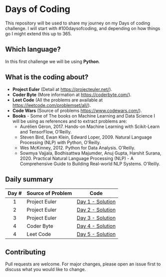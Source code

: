 # Days of Coding

This repository will be used to share my journey on my Days of coding challenge. I will start with #100daysofcoding, and depending on how things go I might extend this up to 365.

## Which language?
In this first challenge we will be using **Python**.


## What is the coding about?

* **Project Euler** (Detail at https://projecteuler.net/).
* **Coder Byte** (More information at https://coderbyte.com/).
* **Leet Code** (All the problems are available at https://leetcode.com/problemset/all/).
* **Code Wars** (Source of problems https://www.codewars.com/).
* **Books** - Some of The books on Machine Learning and Data Science I will be using as references and to extract problems are:
    * Aurélien Géron, 2017. Hands-on Machine Learning with Scikit-Learn and TensorFlow, O’Reilly.
    * Steven Bird, Ewan Klein, Edward Loper, 2009. Natural Language Processing (NLP) with Python, O'Reilly.
    * Wes McKinney, 2012. Python for Data Analysis. O'Reilly.
    * Sowmya Vajjala, Bodhisattwa Majumder, Anuj Gupta, Harshit Surana, 2020. Practical Natural Language Processing (NLP) - A Comprehensive Guide to Building Real-world NLP Systems. O'Reilly.


## Daily summary

Day # | Source of Problem | Code
:----:|:-----|:-------:
1 | Project Euler | [Day 1 - Solution](https://github.com/machadomr/DaysOfCode/blob/main/01_ProjectEuler/Day_01.ipynb)
2 | Project Euler | [Day 2 - Solution](https://github.com/machadomr/DaysOfCode/blob/main/01_ProjectEuler/Day_02.ipynb)
3 | Project Euler | [Day 3 - Solution](https://github.com/machadomr/DaysOfCode/blob/main/01_ProjectEuler/Day_03.ipynb)
4 | Coder Byte    | [Day 4 - Solution](https://github.com/machadomr/DaysOfCode/blob/main/02_CoderByte/Day_04.ipynb)
4 | Leet Code     | [Day 5 - Solution](https://github.com/machadomr/DaysOfCode/blob/main/03_LeetCode/Day_05.ipynb)

## Contributing
Pull requests are welcome. For major changes, please open an issue first to discuss what you would like to change.
